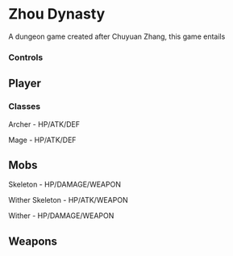 # Zhou Dynasty
A dungeon game created after Chuyuan Zhang, this game entails  

### Controls

## Player
### Classes
Archer - HP/ATK/DEF

Mage - HP/ATK/DEF
## Mobs

Skeleton - HP/DAMAGE/WEAPON

Wither Skeleton - HP/ATK/WEAPON

Wither - HP/DAMAGE/WEAPON

## Weapons



